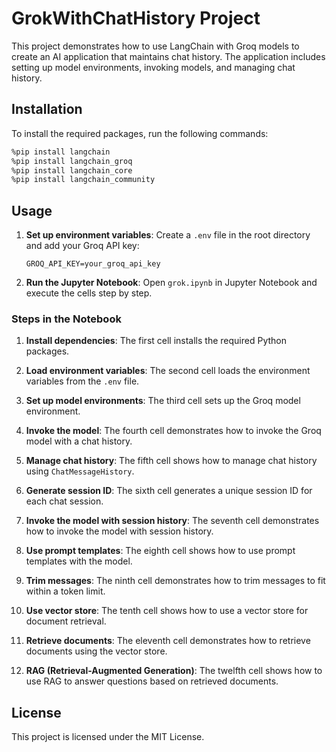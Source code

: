 # GrokWithChatHistory Project

This project demonstrates how to use LangChain with Groq models to create an AI application that maintains chat history. The application includes setting up model environments, invoking models, and managing chat history.

## Installation

To install the required packages, run the following commands:

```sh
%pip install langchain
%pip install langchain_groq
%pip install langchain_core
%pip install langchain_community
```

## Usage

1. **Set up environment variables**:
   Create a `.env` file in the root directory and add your Groq API key:
   ```
   GROQ_API_KEY=your_groq_api_key
   ```

2. **Run the Jupyter Notebook**:
   Open `grok.ipynb` in Jupyter Notebook and execute the cells step by step.

### Steps in the Notebook

1. **Install dependencies**:
   The first cell installs the required Python packages.

2. **Load environment variables**:
   The second cell loads the environment variables from the `.env` file.

3. **Set up model environments**:
   The third cell sets up the Groq model environment.

4. **Invoke the model**:
   The fourth cell demonstrates how to invoke the Groq model with a chat history.

5. **Manage chat history**:
   The fifth cell shows how to manage chat history using `ChatMessageHistory`.

6. **Generate session ID**:
   The sixth cell generates a unique session ID for each chat session.

7. **Invoke the model with session history**:
   The seventh cell demonstrates how to invoke the model with session history.

8. **Use prompt templates**:
   The eighth cell shows how to use prompt templates with the model.

9. **Trim messages**:
   The ninth cell demonstrates how to trim messages to fit within a token limit.

10. **Use vector store**:
    The tenth cell shows how to use a vector store for document retrieval.

11. **Retrieve documents**:
    The eleventh cell demonstrates how to retrieve documents using the vector store.

12. **RAG (Retrieval-Augmented Generation)**:
    The twelfth cell shows how to use RAG to answer questions based on retrieved documents.

## License

This project is licensed under the MIT License.
